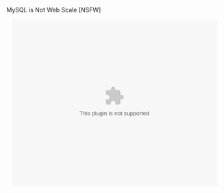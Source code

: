 MySQL is Not Web Scale [NSFW]

<center><object width="600" height="450"><param name="movie" value="http://www.xtranormal.com/site_media/players/jwplayer.swf"></param><param name="allowFullScreen" value="true"></param><param name="allowscriptaccess" value="always"></param><param name="flashvars"value="height=450&width=600&file=http://newvideos.xtranormal.com/web_final_lo/574b3910-afc9-11df-914b-003048d69c21_27_web_final_lo_web_finallo-flv.flv&image=http://newvideos.xtranormal.com/web_final_lo/574b3910-afc9-11df-914b-003048d69c21_27_web_final_lo_poster.jpg&link=http://www.xtranormal.com/watch/6995033&searchbar=false&autostart=false"/><embed src="http://www.xtranormal.com/site_media/players/jwplayer.swf" width="480" height="390" allowscriptaccess="always" allowfullscreen="true" flashvars="height=390&width=480&file=http://newvideos.xtranormal.com/web_final_lo/574b3910-afc9-11df-914b-003048d69c21_27_web_final_lo_web_finallo-flv.flv&image=http://newvideos.xtranormal.com/web_final_lo/574b3910-afc9-11df-914b-003048d69c21_27_web_final_lo_poster.jpg&link=http://www.xtranormal.com/watch/6995033&searchbar=false&autostart=false"></embed></object><object width="600" height="450"><param name="movie" value="http://www.xtranormal.com/site_media/players/embedded-xnl-stats.swf"></param><param name="allowFullScreen" value="true"></param><param name="allowscriptaccess" value="always"></param><embed src="http://www.xtranormal.com/site_media/players/embedded-xnl-stats.swf" width="1" height="1" allowscriptaccess="always"></embed></object></center>